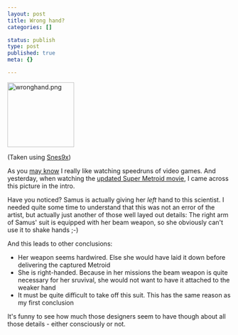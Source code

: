 ```yaml
---
layout: post
title: Wrong hand?
categories: []

status: publish
type: post
published: true
meta: {}

---
```

<div class="floatimgauto">
<a href="http://www.gnegg.ch/archives/wronghand.png"><img alt="wronghand.png" src="http://www.gnegg.ch/archives/wronghand-thumb.png" width="150" height="146" border="0" /></a>
<p class="legend">(Taken using <a href="http://www.snes9x.com">Snes9x</a>)</p>
</div>
<p>
As you <a href="http://www.gnegg.ch/archives/142-Console-game-Videos.html">may know</a> I really like watching speedruns of video games. And yesterday, when watching the <a href="http://bisqwit.iki.fi/jutut/nesvideos/movies.cgi?id=146">updated Super Metroid movie</a>, I came across this picture in the intro.
</p>
<p>Have you noticed? Samus is actually giving her <em>left</em> hand to this scientist. I needed quite some time to understand that this was not an error of the artist, but actually just another of those well layed out details: The right arm of Samus' suit is equipped with her beam weapon, so she obviously can't use it to shake hands ;-)</p>
<p>And this leads to other conclusions:</p>
<ul>
  <li>Her weapon seems hardwired. Else she would have laid it down before delivering the captured Metroid</li>
  <li>She is right-handed. Because in her missions the beam weapon is quite necessary for her sruvival, she would not want to have it attached to the weaker hand</li>
  <li>It must be quite difficult to take off this suit. This has the same reason as my first conclusion</li>
</ul>
<p>It's funny to see how much those designers seem to have though about all those details - either consciously or not.</p>
